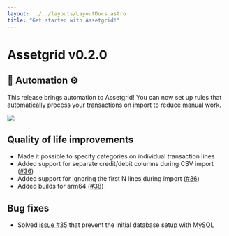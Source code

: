 ```yaml
---
layout: ../../layouts/LayoutDocs.astro
title: "Get started with Assetgrid!"
---
```


# Assetgrid v0.2.0

## 🤖 Automation ⚙️
This release brings automation to Assetgrid! You can now set up rules that automatically process your transactions on import to reduce manual work.

<img style="max-height: 30rem; display: block" src="/screenshots/automation.png" />

## Quality of life improvements
* Made it possible to specify categories on individual transaction lines
* Added support for separate credit/debit columns during CSV import ([#36](https://github.com/assetgrid/assetgridapp/issues/36))
* Added support for ignoring the first N lines during import ([#36](https://github.com/assetgrid/assetgridapp/issues/36))
* Added builds for arm64 ([#38](https://github.com/assetgrid/assetgridapp/issues/36))

## Bug fixes
* Solved [issue #35](https://github.com/assetgrid/assetgridapp/issues/35) that prevent the initial database setup with MySQL